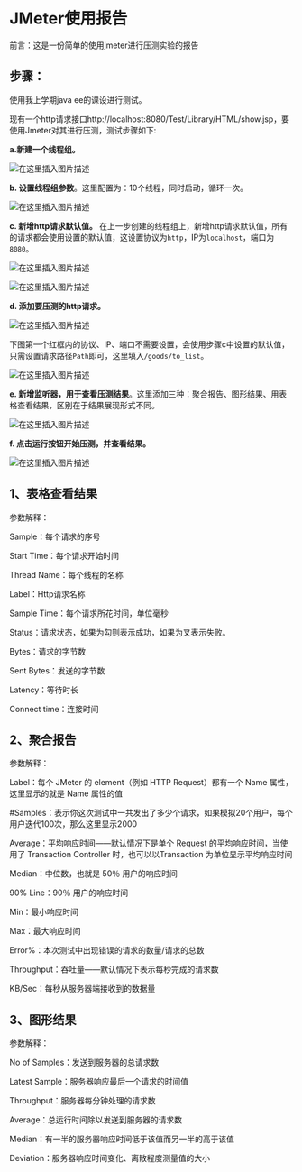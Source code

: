 # JMeter使用报告

前言：这是一份简单的使用jmeter进行压测实验的报告

 

## 步骤：

使用我上学期java ee的课设进行测试。

现有一个http请求接口http://localhost:8080/Test/Library/HTML/show.jsp，要使用Jmeter对其进行压测，测试步骤如下:

 

**a.新建一个线程组。**

![在这里插入图片描述](https://img-blog.csdn.net/20180921120508682?watermark/2/text/aHR0cHM6Ly9ibG9nLmNzZG4ubmV0L3lhb3JvbmdrZQ==/font/5a6L5L2T/fontsize/400/fill/I0JBQkFCMA==/dissolve/70)

**b. 设置线程组参数**。这里配置为：10个线程，同时启动，循环一次。

![在这里插入图片描述](https://img-blog.csdn.net/2018092112051715?watermark/2/text/aHR0cHM6Ly9ibG9nLmNzZG4ubmV0L3lhb3JvbmdrZQ==/font/5a6L5L2T/fontsize/400/fill/I0JBQkFCMA==/dissolve/70)

**c. 新增http请求默认值。** 在上一步创建的线程组上，新增http请求默认值，所有的请求都会使用设置的默认值，这设置协议为`http`，IP为`localhost`，端口为`8080`。

![在这里插入图片描述](https://img-blog.csdn.net/20180921120527812?watermark/2/text/aHR0cHM6Ly9ibG9nLmNzZG4ubmV0L3lhb3JvbmdrZQ==/font/5a6L5L2T/fontsize/400/fill/I0JBQkFCMA==/dissolve/70)

![在这里插入图片描述](https://img-blog.csdn.net/20180921120539687?watermark/2/text/aHR0cHM6Ly9ibG9nLmNzZG4ubmV0L3lhb3JvbmdrZQ==/font/5a6L5L2T/fontsize/400/fill/I0JBQkFCMA==/dissolve/70)

**d. 添加要压测的http请求。**

![在这里插入图片描述](https://img-blog.csdn.net/20180921120552903?watermark/2/text/aHR0cHM6Ly9ibG9nLmNzZG4ubmV0L3lhb3JvbmdrZQ==/font/5a6L5L2T/fontsize/400/fill/I0JBQkFCMA==/dissolve/70)

下图第一个红框内的协议、IP、端口不需要设置，会使用步骤c中设置的默认值，只需设置请求路径`Path`即可，这里填入`/goods/to_list`。

![在这里插入图片描述](https://img-blog.csdn.net/20180921120600481?watermark/2/text/aHR0cHM6Ly9ibG9nLmNzZG4ubmV0L3lhb3JvbmdrZQ==/font/5a6L5L2T/fontsize/400/fill/I0JBQkFCMA==/dissolve/70)

**e. 新增监听器，用于查看压测结果**。这里添加三种：聚合报告、图形结果、用表格查看结果，区别在于结果展现形式不同。

![在这里插入图片描述](https://img-blog.csdn.net/20180921120606903?watermark/2/text/aHR0cHM6Ly9ibG9nLmNzZG4ubmV0L3lhb3JvbmdrZQ==/font/5a6L5L2T/fontsize/400/fill/I0JBQkFCMA==/dissolve/70)

**f. 点击运行按钮开始压测，并查看结果。**

![在这里插入图片描述](https://img-blog.csdn.net/20180921120612724?watermark/2/text/aHR0cHM6Ly9ibG9nLmNzZG4ubmV0L3lhb3JvbmdrZQ==/font/5a6L5L2T/fontsize/400/fill/I0JBQkFCMA==/dissolve/70)

## 1、表格查看结果

参数解释：

Sample：每个请求的序号

Start Time：每个请求开始时间

Thread Name：每个线程的名称

Label：Http请求名称

Sample Time：每个请求所花时间，单位毫秒

Status：请求状态，如果为勾则表示成功，如果为叉表示失败。

Bytes：请求的字节数

Sent Bytes：发送的字节数

Latency：等待时长

Connect time：连接时间

## 2、聚合报告

参数解释：

 

Label：每个 JMeter 的 element（例如 HTTP Request）都有一个 Name 属性，这里显示的就是 Name 属性的值

\#Samples：表示你这次测试中一共发出了多少个请求，如果模拟20个用户，每个用户迭代100次，那么这里显示2000

Average：平均响应时间——默认情况下是单个 Request 的平均响应时间，当使用了 Transaction Controller 时，也可以以Transaction 为单位显示平均响应时间

Median：中位数，也就是 50％ 用户的响应时间

90% Line：90％ 用户的响应时间

Min：最小响应时间

Max：最大响应时间

Error%：本次测试中出现错误的请求的数量/请求的总数

Throughput：吞吐量——默认情况下表示每秒完成的请求数

KB/Sec：每秒从服务器端接收到的数据量



## 3、图形结果

参数解释：

 

No of Samples：发送到服务器的总请求数

Latest Sample：服务器响应最后一个请求的时间值

Throughput：服务器每分钟处理的请求数

Average：总运行时间除以发送到服务器的请求数

Median：有一半的服务器响应时间低于该值而另一半的高于该值

Deviation：服务器响应时间变化、离散程度测量值的大小

